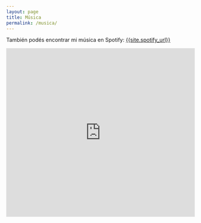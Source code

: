 ```yaml
---
layout: page
title: Música
permalink: /musica/
---
```


<p>
También podés encontrar mi música en Spotify: <a href="{{site.spotify_url}}">{{site.spotify_url}}</a>
</p>

<iframe width="100%" height="450" scrolling="no" frameborder="no" src="https://w.soundcloud.com/player/?url=https%3A//api.soundcloud.com/users/176023289&amp;color=ff5500&amp;auto_play=false&amp;hide_related=false&amp;show_comments=true&amp;show_user=true&amp;show_reposts=false"></iframe>
